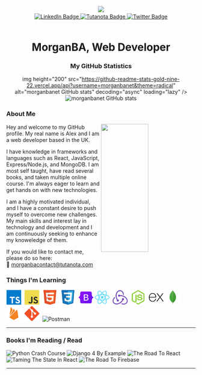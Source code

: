 <div id="header" align="center">
  <img src="https://media.giphy.com/media/jdPMeyv9rn0hZHh8n9/giphy.gif" width="175" />

  <div id="badges">
    <a href="https://www.linkedin.com/in/morganbanet/">
      <img src="https://img.shields.io/badge/LinkedIn-blue?style=for-the-badge&logo=linkedin&logoColor=white" alt="LinkedIn Badge"/>
    </a>
    <a href="mailto:morganbacontact@tutanota.com">
      <img src="https://img.shields.io/badge/Email-red?style=for-the-badge&logo=tutanota&logoColor=white" alt="Tutanota Badge"/>
    </a>
    <a href="https://twitter.com/morganbanet">
      <img src="https://img.shields.io/badge/Twitter-blue?style=for-the-badge&logo=twitter&logoColor=white" alt="Twitter Badge"/>
    </a>
  </div>

  <img src="https://komarev.com/ghpvc/?username=morganbanet&style=flat-square&color=blue" alt=""/>

  <h1>MorganBA, Web Developer</h1>
</div>
  
<div align="center">
  <h3 align="center">My GitHub Statistics</h3>
  
  img height="200" src="https://github-readme-stats-gold-nine-22.vercel.app/api?username=morganbanet&theme=radical" alt="morganbanet GitHub stats" decoding="async" loading="lazy" />
  <img height="200" src="https://github-readme-stats-gold-nine-22.vercel.app/api/top-langs/?username=morganbanet&layout=compact&theme=radical" alt="morganbanet GitHub stats" decoding="async" loading="lazy" />
</div>

### About Me
<img align="right" src="https://media.giphy.com/media/dWesBcTLavkZuG35MI/giphy.gif" width="50%" height="340"/>

Hey and welcome to my GitHub profile. My real name is Alex and I am a web developer based in the UK.

I have knowledge in frameworks and languages such as React, JavaScript, Express/Node.js, and MongoDB. I am most self taught, have read several books, and taken multiple online course. I'm always eager to learn and get hands on with new technologies.

I am a highly motivated individual, and I have a constant desire to push myself to overcome new challenges. My main skills and interest lay in technology and development and I am continuously seeking to enhance my knoweledge of them.

If you would like to contact me, please do so here:<br>
📩 morganbacontact@tutanota.com

### Things I'm Learning
<div>
    <img src="https://github.com/devicons/devicon/blob/master/icons/typescript/typescript-original.svg" title="TypeScript" alt="TypeScript" width="40" height="40"/>&nbsp;
    <img src="https://github.com/devicons/devicon/blob/master/icons/javascript/javascript-original.svg" title="JavaScript" alt="JavaScript" width="40" height="40"/>&nbsp;
    <img src="https://github.com/devicons/devicon/blob/master/icons/html5/html5-original.svg" title="HTML5" alt="HTML" width="40" height="40"/>&nbsp;
    <img src="https://github.com/devicons/devicon/blob/master/icons/css3/css3-original.svg"  title="CSS3" alt="CSS" width="40" height="40"/>&nbsp;
    <img src="https://github.com/devicons/devicon/blob/master/icons/bootstrap/bootstrap-original.svg" title="Bootstrap" **alt="Bootsrap" width="40" height="40"/>
    <img src="https://github.com/devicons/devicon/blob/master/icons/react/react-original.svg" title="React" alt="React" width="40" height="40"/>&nbsp;
    <img src="https://github.com/devicons/devicon/blob/master/icons/redux/redux-original.svg" title="Redux" **alt="Redux" width="40" height="40"/>&nbsp;
    <img src="https://github.com/devicons/devicon/blob/master/icons/nodejs/nodejs-original.svg" title="NodeJS" alt="NodeJS" width="40" height="40"/>&nbsp;
    <img src="https://github.com/devicons/devicon/blob/master/icons/express/express-original.svg" title="Express" alt="Express" width="40" height="40"/>
    <img src="https://github.com/devicons/devicon/blob/master/icons/mongodb/mongodb-original.svg" title="MongoDB" **alt="MongoDB" width="40" height="40"/>
    <img src="https://github.com/devicons/devicon/blob/master/icons/firebase/firebase-plain.svg" title="Firebase" alt="Firebase" width="40" height="40"/>&nbsp;
    <img src="https://github.com/devicons/devicon/blob/master/icons/git/git-original.svg" title="Git" **alt="Git" width="40" height="40"/>&nbsp;
    <img src="https://www.vectorlogo.zone/logos/getpostman/getpostman-icon.svg" title="Postman"  alt="Postman" width="40" height="40"/>
<!--     <img src="https://github.com/devicons/devicon/blob/master/icons/heroku/heroku-original.svg" title="Heroku" **alt="Heroku" width="40" height="40"/> -->
<!--     <img src="https://github.com/devicons/devicon/blob/master/icons/digitalocean/digitalocean-original.svg" title="Digital Ocean" **alt="Digital Ocean" width="40" height="40"/> -->
</div>

<!-- BLOG-POST-LIST:START -->
<!-- BLOG-POST-LIST:END -->

<hr>



### Books I'm Reading / Read

<div align="left">
  <img src="https://cdn2.penguin.com.au/covers/original/9781718502703.jpg" title="Python Crash Course" alt="Python Crash Course" width="150" height="200" />
  <img src="https://th.bing.com/th/id/R.0923ca4eded5cad749a015348bee812e?rik=DNoIQQxeO60edA&riu=http%3a%2f%2fprodimage.images-bn.com%2fpimages%2f9781801810449_p0_v1_s600x595.jpg&ehk=1P%2f4%2ftvbIVw3z58uRaXAaD2isKn1D6Wl8vg9yo70mcM%3d&risl=&pid=ImgRaw&r=0" title="Django 4 By Example" alt="Django 4 By Example" width="150" height="200" />
  <img src="https://th.bing.com/th/id/OIP.wVCekU9SHSS-GmJJg345dwHaJl?pid=ImgDet&rs=1" title="The Road To React" alt="The Road To React" width="150" height="200" />
  <img src="https://th.bing.com/th/id/OIP.w4-8-BKQs52mr0kmLeb4yQAAAA?pid=ImgDet&rs=1" title="Taming The State In React" alt="Taming The State In React" width="150" height="200" />
  <img src="https://d2sofvawe08yqg.cloudfront.net/the-road-to-react-with-firebase/s_hero?1622560081" title="The Road To Firebase" alt="The Road To Firebase" width="150" height="200" />
</div>

<hr>
